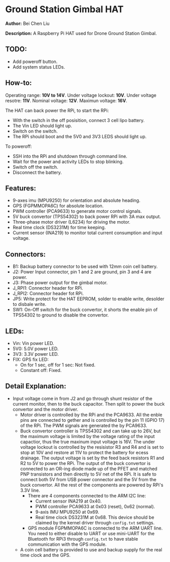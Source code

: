 # Ground Station Gimbal HAT

__Author:__ Bei Chen Liu

__Description:__ A Raspberry Pi HAT used for Drone Ground Station Gimbal.

## TODO:
- Add poweroff button.
- Add system status LEDs.

## How-to:
Operating range: **10V to 14V**.
Under voltage lockout: **10V**.
Under voltage resotre: **11V**.
Nominal voltage: **12V**.
Maximun voltage: **16V**. 

The HAT can back power the RPi, to start the RPi:
- With the switch in the off posisition, connect 3 cell lipo battery. 
- The Vin LED should light up.
- Switch on the switch. 
- The RPi should boot and the 5V0 and 3V3 LEDS should light up.

To poweroff:
- SSH into the RPi and shutdown through command line.
- Wait for the power and activity LEDs to stop blinking.
- Switch off the switch.
- Disconnect the battery.

## Features:
- 9-axes imu (MPU9250) for orientation and absolute heading.
- GPS (FGPMMOPA6C) for absolute location.
- PWM controller (PCA9633) to generate motor control signals.
- 5V buck convertor (TPS54302) to back power RPi with 3A max output.
- Three-phase motor driver (L6234) for driving the motor.
- Real time clock (DS3231M) for time keeping.
- Current sensor (INA219) to monitor total current consumption and input voltage.

## Connectors:
- B1: Backup battery connector to be used with 12mm coin cell battery.
- J2: Power Input connector, pin 1 and 2 are ground, pin 3 and 4 are power.
- J3: Phase power output for the gimbal motor.
- J_RPI1: Connector header for RPi.
- J_RPI2: Connector header fot RPi.
- JP5: Write protect for the HAT EEPROM, solder to enable write, desolder to disbale write.
- SW1: On-Off switch for the buck convertor, it shorts the enable pin of TPS54302 to ground to disable the convertor.

## LEDs:
- Vin: Vin power LED.
- 5V0: 5.0V power LED.
- 3V3: 3.3V power LED.
- FIX: GPS fix LED:
	+ On for 1 sec, off for 1 sec: Not fixed.
	+ Constant off: Fixed.  

## Detail Explanation:
- Input voltage come in from J2 and go through shunt resistor of the current monitor, then to the buck capacitor. Then split to power the buck convertor and the motor driver.
	- Motor driver is controlled by the RPi and the PCA9633. All the enble pins are connected to gether and is controlled by the pin 11 (GPIO 17) of the RPi. The PWM signals are generated the by PCA9633.
	- Buck convertor controller is TPS54302 and can take up to 26V, but the maximum voltage is limited by the voltage rating of the input capactior, thus the true maxinum input voltage is 16V. The under voltage lockout is controlled by the resisistor R3 and R4 and is set to stop at 10V and restore at 11V to protect the battery for ecess drainage. The output voltage is set by the feed back resistors R1 and R2 to 5V to power the RPi. The output of the buck convertor is connected to an OR-ing diode made up of the PFET and matched PNP transistors and then directly to 5V net of the RPi. It is safe to connect both 5V from USB power connector and the 5V from the buck convertor. All the rest of the components are powered by RPi's 3.3V line.
		- There are 4 components connected to the ARM I2C line:
			- Current sensor INA219 at 0x40.
			- PWM controller PCA9633 at 0x03 (reset), 0x62 (normal).
			- 9-axis IMU MPU9250 at 0x69.
			- Real time clock DS3231M at 0x68. This device should be claimed by the kernel driver through `config.txt` settings.
		- GPS module FGPMMOPA6C is connected to the ARM UART line. You need to either disable to UART or use mini-UART for the Bluetooth for RPi3 through `config.txt` to have stable communication with the GPS module. 
	- A coin cell battery is provided to use and backup supply for the real time clock and the GPS.
